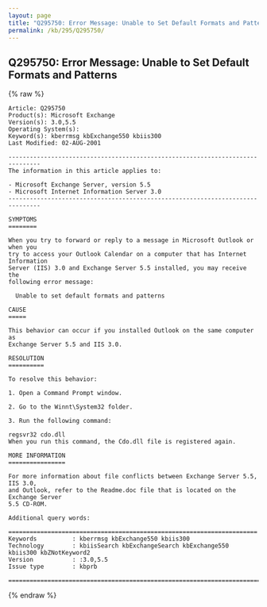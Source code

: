 ```yaml
---
layout: page
title: "Q295750: Error Message: Unable to Set Default Formats and Patterns"
permalink: /kb/295/Q295750/
---
```


## Q295750: Error Message: Unable to Set Default Formats and Patterns

{% raw %}

	Article: Q295750
	Product(s): Microsoft Exchange
	Version(s): 3.0,5.5
	Operating System(s): 
	Keyword(s): kberrmsg kbExchange550 kbiis300
	Last Modified: 02-AUG-2001
	
	-------------------------------------------------------------------------------
	The information in this article applies to:
	
	- Microsoft Exchange Server, version 5.5 
	- Microsoft Internet Information Server 3.0 
	-------------------------------------------------------------------------------
	
	SYMPTOMS
	========
	
	When you try to forward or reply to a message in Microsoft Outlook or when you
	try to access your Outlook Calendar on a computer that has Internet Information
	Server (IIS) 3.0 and Exchange Server 5.5 installed, you may receive the
	following error message:
	
	  Unable to set default formats and patterns
	
	CAUSE
	=====
	
	This behavior can occur if you installed Outlook on the same computer as
	Exchange Server 5.5 and IIS 3.0.
	
	RESOLUTION
	==========
	
	To resolve this behavior:
	
	1. Open a Command Prompt window.
	
	2. Go to the Winnt\System32 folder.
	
	3. Run the following command:
	
	regsvr32 cdo.dll
	When you run this command, the Cdo.dll file is registered again.
	
	MORE INFORMATION
	================
	
	For more information about file conflicts between Exchange Server 5.5, IIS 3.0,
	and Outlook, refer to the Readme.doc file that is located on the Exchange Server
	5.5 CD-ROM.
	
	Additional query words:
	
	======================================================================
	Keywords          : kberrmsg kbExchange550 kbiis300 
	Technology        : kbiisSearch kbExchangeSearch kbExchange550 kbiis300 kbZNotKeyword2
	Version           : :3.0,5.5
	Issue type        : kbprb
	
	=============================================================================
	

{% endraw %}
